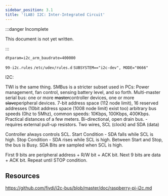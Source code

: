 ```yaml
---
sidebar_position: 3.1
title: '(LAB) I2C: Inter-Integrated Circuit'
---
```


:::danger Incomplete

This document is not yet written.

:::

`dtparam=i2c_arm_baudrate=400000`

`99-i2c.rules`
`/etc/udev/rules.d`
`SUBSYSTEM=="i2c-dev", MODE="0666"`

I2C:

TWI is the same thing.
SMBus is a stricter subset used in PCs: Power management, fan control, sensing battery level, and so forth.
Multi-master serial bus: one or more ~~master~~controller devices, one or more ~~slave~~peripheral devices.
7-bit address space (112 node limit), 16 reserved addresses (10bit address space (1008 node limit) exist too)
arbitrary bus speeds (0hz to 5Mhz), common speeds: 10Kbps, 100Kbps, 400Kbps.
Practical distances of a few meters.
Bi-directional, open drain bus. - requires external pull-up resistors.
Two wires, SCL (clock) and SDA (data)

<!-- TODO: Draw Picture -->

Controller always controls SCL.
Start Condition - SDA falls while SCL is high.
Stop Condition - SDA rises while SCL is high.
Between Start and Stop, the bus is Busy.
SDA Bits are sampled when SCL is high.

First 9 bits are peripheral address + R/W bit + ACK bit.
Next 9 bits are data + ACK bit. Repeat until STOP condition.

## Resources

https://github.com/fivdi/i2c-bus/blob/master/doc/raspberry-pi-i2c.md
